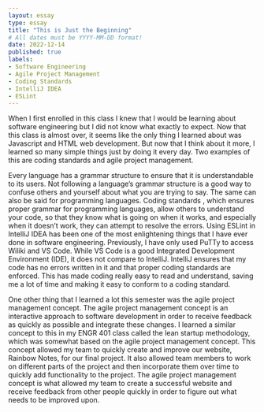 ```yaml
---
layout: essay
type: essay
title: "This is Just the Beginning"
# All dates must be YYYY-MM-DD format!
date: 2022-12-14
published: true
labels:
- Software Engineering
- Agile Project Management
- Coding Standards
- IntelliJ IDEA
- ESLint
---
```


<p>When I first enrolled in this class I knew that I would be learning about software engineering but I did not know what exactly to expect. Now that this class is almost over, it seems like the only thing I learned about was Javascript and HTML web development. But now that I think about it more, I learned so many simple things just by doing it every day. Two examples of this are coding standards and agile project management.</p>

<p>Every language has a grammar structure to ensure that it is understandable to its users. Not following a language’s grammar structure is a good way to confuse others and yourself about what you are trying to say. The same can also be said for programming languages. Coding standards , which ensures proper grammar for programming languages, allow others to understand your code, so that they know what is going on when it works, and especially when it doesn’t work, they can attempt to resolve the errors. Using ESLint in IntelliJ IDEA has been one of the most enlightening things that I have ever done in software engineering. Previously, I have only used PuTTy to access Wiliki and VS Code. While VS Code is a good Integrated Development Environment (IDE), it does not compare to IntelliJ. IntelliJ ensures that my code has no errors written in it and that proper coding standards are enforced. This has made coding really easy to read and understand, saving me a lot of time and making it easy to conform to a coding standard.</p>

<p>One other thing that I learned a lot this semester was the agile project management concept. The agile project management concept is an interactive approach to software development in order to receive feedback as quickly as possible and integrate these changes. I learned a similar concept to this in my ENGR 401 class called the lean startup methodology, which was somewhat based on the agile project management concept. This concept allowed my team to quickly create and improve our website, Rainbow Notes, for our final project. It also allowed team members to work on different parts of the project and then incorporate them over time to quickly add functionality to the project. The agile project management concept is what allowed my team to create a successful website and receive feedback from other people quickly in order to figure out what needs to be improved upon.</p>
